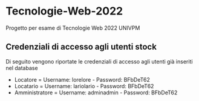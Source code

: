 # Tecnologie-Web-2022
Progetto per esame di Tecnologie Web 2022 UNIVPM

## Credenziali di accesso agli utenti stock
Di seguito vengono riportate le credenziali di accesso agli utenti già inseriti nel database
- Locatore = Username: lorelore - Password: BFbDeT62
- Locatario = Username: lariolario - Password: BFbDeT62
- Amministratore = Username: adminadmin - Password: BFbDeT62
